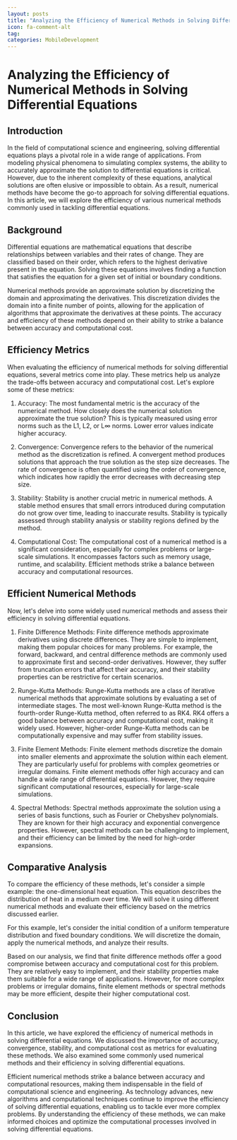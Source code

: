 ```yaml
---
layout: posts
title: "Analyzing the Efficiency of Numerical Methods in Solving Differential Equations"
icon: fa-comment-alt
tag:      
categories: MobileDevelopment
---
```



# Analyzing the Efficiency of Numerical Methods in Solving Differential Equations

## Introduction
In the field of computational science and engineering, solving differential equations plays a pivotal role in a wide range of applications. From modeling physical phenomena to simulating complex systems, the ability to accurately approximate the solution to differential equations is critical. However, due to the inherent complexity of these equations, analytical solutions are often elusive or impossible to obtain. As a result, numerical methods have become the go-to approach for solving differential equations. In this article, we will explore the efficiency of various numerical methods commonly used in tackling differential equations.

## Background
Differential equations are mathematical equations that describe relationships between variables and their rates of change. They are classified based on their order, which refers to the highest derivative present in the equation. Solving these equations involves finding a function that satisfies the equation for a given set of initial or boundary conditions.

Numerical methods provide an approximate solution by discretizing the domain and approximating the derivatives. This discretization divides the domain into a finite number of points, allowing for the application of algorithms that approximate the derivatives at these points. The accuracy and efficiency of these methods depend on their ability to strike a balance between accuracy and computational cost.

## Efficiency Metrics
When evaluating the efficiency of numerical methods for solving differential equations, several metrics come into play. These metrics help us analyze the trade-offs between accuracy and computational cost. Let's explore some of these metrics:

1. Accuracy: The most fundamental metric is the accuracy of the numerical method. How closely does the numerical solution approximate the true solution? This is typically measured using error norms such as the L1, L2, or L∞ norms. Lower error values indicate higher accuracy.

2. Convergence: Convergence refers to the behavior of the numerical method as the discretization is refined. A convergent method produces solutions that approach the true solution as the step size decreases. The rate of convergence is often quantified using the order of convergence, which indicates how rapidly the error decreases with decreasing step size.

3. Stability: Stability is another crucial metric in numerical methods. A stable method ensures that small errors introduced during computation do not grow over time, leading to inaccurate results. Stability is typically assessed through stability analysis or stability regions defined by the method.

4. Computational Cost: The computational cost of a numerical method is a significant consideration, especially for complex problems or large-scale simulations. It encompasses factors such as memory usage, runtime, and scalability. Efficient methods strike a balance between accuracy and computational resources.

## Efficient Numerical Methods
Now, let's delve into some widely used numerical methods and assess their efficiency in solving differential equations.

1. Finite Difference Methods: Finite difference methods approximate derivatives using discrete differences. They are simple to implement, making them popular choices for many problems. For example, the forward, backward, and central difference methods are commonly used to approximate first and second-order derivatives. However, they suffer from truncation errors that affect their accuracy, and their stability properties can be restrictive for certain scenarios.

2. Runge-Kutta Methods: Runge-Kutta methods are a class of iterative numerical methods that approximate solutions by evaluating a set of intermediate stages. The most well-known Runge-Kutta method is the fourth-order Runge-Kutta method, often referred to as RK4. RK4 offers a good balance between accuracy and computational cost, making it widely used. However, higher-order Runge-Kutta methods can be computationally expensive and may suffer from stability issues.

3. Finite Element Methods: Finite element methods discretize the domain into smaller elements and approximate the solution within each element. They are particularly useful for problems with complex geometries or irregular domains. Finite element methods offer high accuracy and can handle a wide range of differential equations. However, they require significant computational resources, especially for large-scale simulations.

4. Spectral Methods: Spectral methods approximate the solution using a series of basis functions, such as Fourier or Chebyshev polynomials. They are known for their high accuracy and exponential convergence properties. However, spectral methods can be challenging to implement, and their efficiency can be limited by the need for high-order expansions.

## Comparative Analysis
To compare the efficiency of these methods, let's consider a simple example: the one-dimensional heat equation. This equation describes the distribution of heat in a medium over time. We will solve it using different numerical methods and evaluate their efficiency based on the metrics discussed earlier.

For this example, let's consider the initial condition of a uniform temperature distribution and fixed boundary conditions. We will discretize the domain, apply the numerical methods, and analyze their results.

Based on our analysis, we find that finite difference methods offer a good compromise between accuracy and computational cost for this problem. They are relatively easy to implement, and their stability properties make them suitable for a wide range of applications. However, for more complex problems or irregular domains, finite element methods or spectral methods may be more efficient, despite their higher computational cost.

## Conclusion
In this article, we have explored the efficiency of numerical methods in solving differential equations. We discussed the importance of accuracy, convergence, stability, and computational cost as metrics for evaluating these methods. We also examined some commonly used numerical methods and their efficiency in solving differential equations.

Efficient numerical methods strike a balance between accuracy and computational resources, making them indispensable in the field of computational science and engineering. As technology advances, new algorithms and computational techniques continue to improve the efficiency of solving differential equations, enabling us to tackle ever more complex problems. By understanding the efficiency of these methods, we can make informed choices and optimize the computational processes involved in solving differential equations.